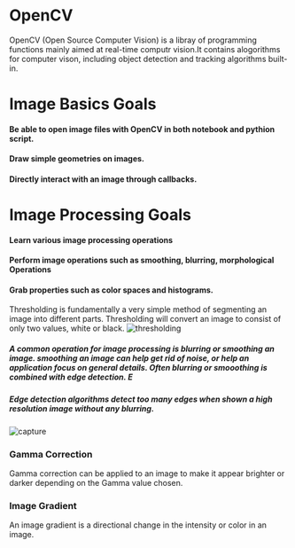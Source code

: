 
# OpenCV 
OpenCV (Open Source Computer Vision) is a libray of programming functions mainly aimed at real-time computr vision.It contains alogorithms for computer vison, including object detection and tracking algorithms built-in.

# Image Basics Goals
#### Be able to open image files with OpenCV in both notebook and  pythion script.
#### Draw simple geometries  on images.
#### Directly interact with an image through callbacks.

# Image Processing Goals
#### Learn various image processing operations
#### Perform image operations such as smoothing, blurring, morphological Operations
#### Grab properties such as color spaces and histograms.

Thresholding is fundamentally a very simple method of segmenting an image into different parts.
Thresholding will convert an image to consist of only two values, white or black.
![thresholding](https://user-images.githubusercontent.com/35916017/52900928-9079c400-3237-11e9-95ed-d564804d753c.PNG)


##### A common operation for image processing is blurring or smoothing an image. smoothing an image can help get rid of noise, or help an application focus on general details. Often blurring or smooothing is combined with edge detection. E

##### Edge detection algorithms detect too many edges when shown a high resolution image without any blurring.

![capture](https://user-images.githubusercontent.com/35916017/52901043-e8fd9100-3238-11e9-8190-c2a9e218f7ac.PNG)

### Gamma Correction
Gamma correction can be applied to an image to make it appear brighter or darker depending on the Gamma value chosen.

### Image Gradient
An image gradient is a directional change in the intensity or color in an image.
